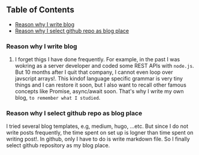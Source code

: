 ## Table of Contents
- [Reason why I write blog](#reason-why-i-write-blog)
- [Reason why I select github repo as blog place](#reason-why-i-select-github-repo-as-blog-place)

### Reason why I write blog
1. I forget thigs I have done frequently. For example, in the past I was wokring
as a server developer and coded some REST APIs with `node.js`. But 10 months
after I quit that company, I cannot even loop over javscript arrays!. This kindof language specific grammar is very tiny things and I can restore it soon, but I also want to
recall other famous concepts like Promise, async/await soon. That's why I write my own blog,
`to remember what I studied`.

### Reason why I select github repo as blog place
I tried several blog templates, e.g, medium, hugo, ...etc. But since I do not
write posts frequently, the time spent on set up is logner than time spent on
writing post!. In github, only I have to do is write markdown file. So I finally
select github repository as my blog place.
